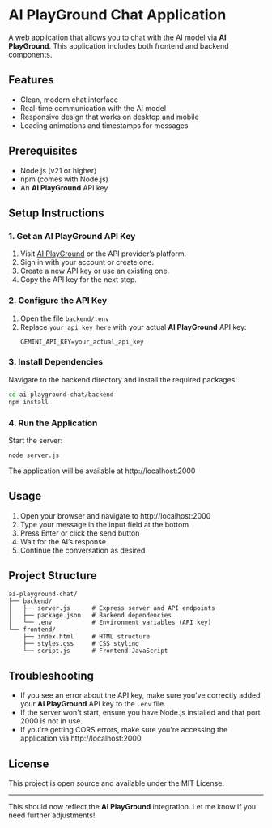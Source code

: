 # AI PlayGround Chat Application

A web application that allows you to chat with the AI model via **AI PlayGround**. This application includes both frontend and backend components.

## Features

- Clean, modern chat interface
- Real-time communication with the AI model
- Responsive design that works on desktop and mobile
- Loading animations and timestamps for messages

## Prerequisites

- Node.js (v21 or higher)
- npm (comes with Node.js)
- An **AI PlayGround** API key

## Setup Instructions

### 1. Get an AI PlayGround API Key

1. Visit [AI PlayGround](https://playground.openai.com/) or the API provider’s platform.
2. Sign in with your account or create one.
3. Create a new API key or use an existing one.
4. Copy the API key for the next step.

### 2. Configure the API Key

1. Open the file `backend/.env`
2. Replace `your_api_key_here` with your actual **AI PlayGround** API key:
   ```
   GEMINI_API_KEY=your_actual_api_key
   ```

### 3. Install Dependencies

Navigate to the backend directory and install the required packages:

```bash
cd ai-playground-chat/backend
npm install
```

### 4. Run the Application

Start the server:

```bash
node server.js
```

The application will be available at http://localhost:2000

## Usage

1. Open your browser and navigate to http://localhost:2000
2. Type your message in the input field at the bottom
3. Press Enter or click the send button
4. Wait for the AI’s response
5. Continue the conversation as desired

## Project Structure

```
ai-playground-chat/
├── backend/
│   ├── server.js      # Express server and API endpoints
│   ├── package.json   # Backend dependencies
│   └── .env           # Environment variables (API key)
└── frontend/
    ├── index.html     # HTML structure
    ├── styles.css     # CSS styling
    └── script.js      # Frontend JavaScript
```

## Troubleshooting

- If you see an error about the API key, make sure you've correctly added your **AI PlayGround** API key to the `.env` file.
- If the server won't start, ensure you have Node.js installed and that port 2000 is not in use.
- If you're getting CORS errors, make sure you're accessing the application via http://localhost:2000.

## License

This project is open source and available under the MIT License.

---

This should now reflect the **AI PlayGround** integration. Let me know if you need further adjustments!
